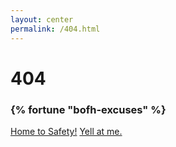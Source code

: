 ```yaml
---
layout: center
permalink: /404.html
---
```


# 404

### {% fortune "bofh-excuses" %}

<div class="mt3">
  <a href="{{ site.baseurl }}/" class="button button-blue button-big">Home to Safety!</a>
  <a href="mailto:{{ site.email }}" class="button button-blue button-big">Yell at me.</a>
</div>
